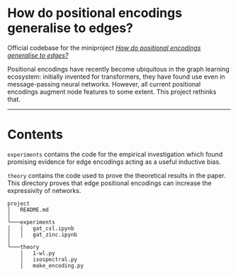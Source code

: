 # How do positional encodings generalise to edges?

Official codebase for the miniproject [_How do positional encodings generalise to edges?_](https://hjel.me/assets/pdf/grl.pdf)

Positional encodings have recently become ubiquitous in the graph learning ecosystem: initially invented for transformers, they have found use even in message-passing neural networks. However, all current positional encodings augment node features to some extent. This project rethinks that.

---

# Contents

`experiments` contains the code for the empirical investigation which found promising evidence for edge encodings acting as a useful inductive bias.

`theory` contains the code used to prove the theoretical results in the paper. This directory proves that edge positional encodings can increase the expressivity of networks.

```
project
│   README.md
│
└───experiments
│   │   gat_csl.ipynb
│   │   gat_zinc.ipynb
│   
└───theory
    │   1-wl.py
    │   isospectral.py
    │   make_encoding.py
```
